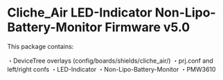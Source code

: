 # Cliche_Air LED-Indicator Non-Lipo-Battery-Monitor Firmware v5.0

This package contains:

・DeviceTree overlays (config/boards/shields/cliche_air/)
・prj.conf and left/right confs
・LED-Indicator
・Non-Lipo-Battery-Monitor
・PMW3610

